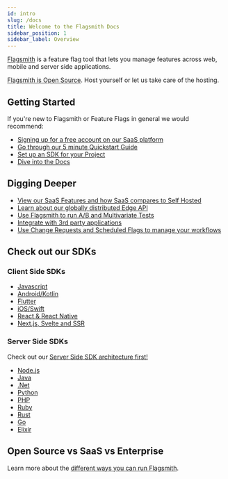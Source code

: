 ```yaml
---
id: intro
slug: /docs
title: Welcome to the Flagsmith Docs
sidebar_position: 1
sidebar_label: Overview
---
```


[Flagsmith](https://flagsmith.com/) is a feature flag tool that lets you manage features across web, mobile and server
side applications.

[Flagsmith is Open Source](https://github.com/Flagsmith). Host yourself or let us take care of the hosting.

## Getting Started

If you're new to Flagsmith or Feature Flags in general we would recommend:

- [Signing up for a free account on our SaaS platform](https://app.flagsmith.com/signup)
- [Go through our 5 minute Quickstart Guide](quickstart.md)
- [Set up an SDK for your Project](clients)
- [Dive into the Docs](basic-features)

## Digging Deeper

- [View our SaaS Features and how SaaS compares to Self Hosted](version-comparison.md)
- [Learn about our globally distributed Edge API](advanced-use/edge-api.md)
- [Use Flagsmith to run A/B and Multivariate Tests](advanced-use/ab-testing.md)
- [Integrate with 3rd party applications](integrations)
- [Use Change Requests and Scheduled Flags to manage your workflows](advanced-use/change-requests.md)

## Check out our SDKs

### Client Side SDKs

- [Javascript](/clients/javascript)
- [Android/Kotlin](/clients/android)
- [Flutter](/clients/flutter)
- [iOS/Swift](/clients/ios)
- [React & React Native](/clients/react)
- [Next.js, Svelte and SSR](/clients/next-ssr)

### Server Side SDKs

Check out our [Server Side SDK architecture first!](/clients)

- [Node.js](/clients/server-side?language=nodejs)
- [Java](/clients/server-side?language=java)
- [.Net](/clients/server-side?language=dotnet)
- [Python](/clients/server-side?language=python)
- [PHP](/clients/server-side?language=php)
- [Ruby](/clients/server-side?language=ruby)
- [Rust](/clients/server-side?language=rust)
- [Go](/clients/server-side?language=go)
- [Elixir](/clients/server-side?language=elixir)

## Open Source vs SaaS vs Enterprise

Learn more about the [different ways you can run Flagsmith](version-comparison.md).
